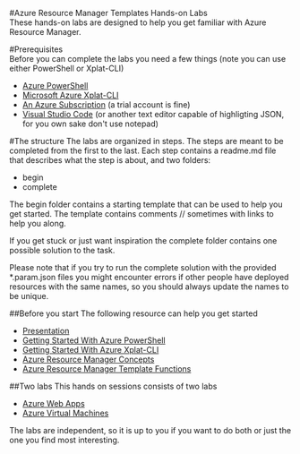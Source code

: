 #Azure Resource Manager Templates Hands-on Labs  
These hands-on labs are designed to help you get familiar with Azure Resource Manager.

#Prerequisites      
Before you can complete the labs you need a few things (note you can use either PowerShell or Xplat-CLI)
- [Azure PowerShell](https://github.com/Azure/azure-powershell/releases)
- [Microsoft Azure Xplat-CLI](https://github.com/Azure/azure-xplat-cli/releases)
- [An Azure Subscription](https://azure.microsoft.com/) (a trial account is fine)
- [Visual Studio Code](https://code.visualstudio.com/) (or another text editor capable of highligting JSON, for you own sake don't use notepad)

#The structure
The labs are organized in steps. The steps are meant to be completed from the first to the last. Each step contains a readme.md file that describes what the step is about, and two folders:
- begin
- complete

The begin folder contains a starting template that can be used to help you get started. The template contains comments // sometimes with links to help you along.

If you get stuck or just want inspiration the complete folder contains one possible solution to the task. 

Please note that if you try to run the complete solution with the provided *.param.json files you might encounter errors if other people have deployed resources with the same names, so you should always update the names to be unique.  

##Before you start
The following resource can help you get started
- [Presentation](https://github.com/sjkp/azure-arm-hol/raw/master/presentation/Azure%20Resource%20Manager.pptx)
- [Getting Started With Azure PowerShell](docs/getting-started-with-azure-powershell.md)
- [Getting Started With Azure Xplat-CLI](https://azure.microsoft.com/en-us/documentation/articles/xplat-cli-azure-resource-manager)
- [Azure Resource Manager Concepts](concepts/readme.md)
- [Azure Resource Manager Template Functions](docs/arm-template-functions.md)

##Two labs
This hands on sessions consists of two labs
- [Azure Web Apps](lab1-azure-webapps/readme.md)
- [Azure Virtual Machines](lab2-azure-virtualmachines/readme.md)

The labs are independent, so it is up to you if you want to do both or just the one you find most interesting. 

